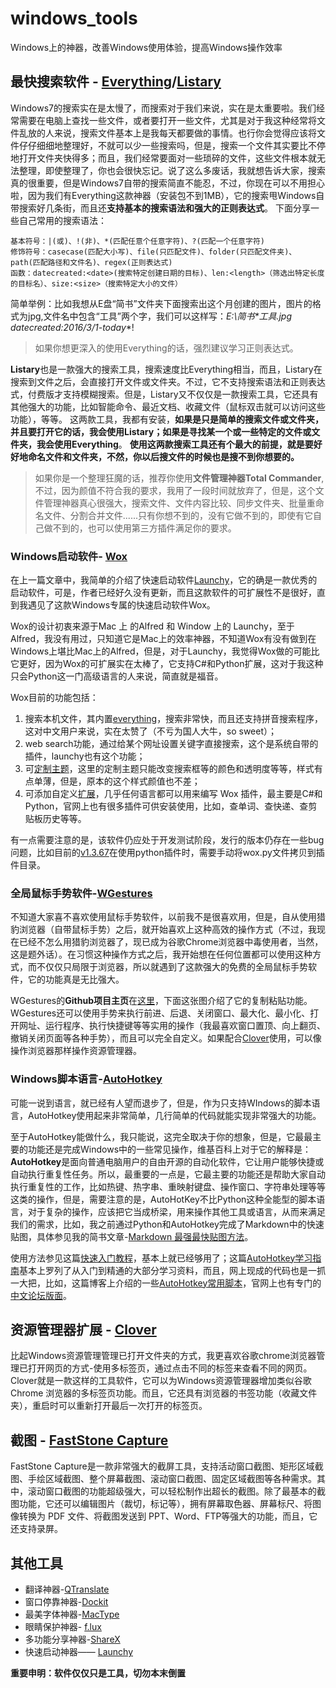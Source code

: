 # windows_tools
Windows上的神器，改善Windows使用体验，提高Windows操作效率

## 最快搜索软件 - [Everything](http://www.voidtools.com)/[Listary](http://www.listary.com/)
Windows7的搜索实在是太慢了，而搜索对于我们来说，实在是太重要啦。我们经常需要在电脑上查找一些文件，或者要打开一些文件，尤其是对于我这种经常将文件乱放的人来说，搜索文件基本上是我每天都要做的事情。也行你会觉得应该将文件仔仔细细地整理好，不就可以少一些搜索吗，但是，搜索一个文件其实要比不停地打开文件夹快得多；而且，我们经常要面对一些琐碎的文件，这些文件根本就无法整理，即使整理了，你也会很快忘记。说了这么多废话，我就想告诉大家，搜索真的很重要，但是Windows7自带的搜索简直不能忍，不过，你现在可以不用担心啦，因为我们有Everything这款神器（安装包不到1MB），它的搜索甩Windows自带搜索好几条街，而且还**支持基本的搜索语法和强大的正则表达式**。
下面分享一些自己常用的搜索语法：
```
基本符号：|(或)、!(非)、*(匹配任意个任意字符)、?(匹配一个任意字符)
修饰符号：casecase(匹配大小写)、file(只匹配文件)、folder(只匹配文件夹)、path(匹配路径和文件名)、regex(正则表达式)
函数：datecreated:<date>(搜索特定创建日期的目标)、len:<length>（筛选出特定长度的目标名）、size:<size>（搜索特定大小的文件）
```
简单举例：比如我想从E盘“简书”文件夹下面搜索出这个月创建的图片，图片的格式为jpg,文件名中包含“工具”两个字，我们可以这样写：**E:\简书\*工具*.jpg datecreated:2016/3/1-today**!
>如果你想更深入的使用Everything的话，强烈建议学习正则表达式。

**Listary**也是一款强大的搜索工具，搜索速度比Everything相当，而且，Listary在搜索到文件之后，会直接打开文件或文件夹。不过，它不支持搜索语法和正则表达式，付费版才支持模糊搜索。但是，Listary又不仅仅是一款搜索工具，它还具有其他强大的功能，比如智能命令、最近文档、收藏文件（鼠标双击就可以访问这些功能），等等。
这两款工具，我都有安装，**如果是只是简单的搜索文件或文件夹，并且要打开它的话，我会使用Listary；如果是寻找某一个或一些特定的文件或文件夹，我会使用Everything**。
**使用这两款搜索工具还有个最大的前提，就是要好好地命名文件和文件夹，不然，你以后搜文件的时候也是搜不到你想要的。**
>如果你是一个整理狂魔的话，推荐你使用**文件管理神器Total Commander**,不过，因为颜值不符合我的要求，我用了一段时间就放弃了，但是，这个文件管理神器真心很强大，搜索文件、文件内容比较、同步文件夹、批量重命名文件、分割合并文件......只有你想不到的，没有它做不到的，即使有它自己做不到的，也可以使用第三方插件满足你的要求。
### Windows启动软件- [Wox](http://www.getwox.com/)

在上一篇文章中，我简单的介绍了快速启动软件[Launchy](http://launchy.net/)，它的确是一款优秀的启动软件，可是，作者已经好久没有更新，而且这款软件的可扩展性不是很好，直到我遇见了这款Windows专属的快速启动软件Wox。

Wox的设计初衷来源于Mac 上 的Alfred 和 Window 上的 Launchy，至于Alfred，我没有用过，只知道它是Mac上的效率神器，不知道Wox有没有做到在Windows上堪比Mac上的Alfred，但是，对于Launchy，我觉得Wox做的可能比它更好，因为Wox的可扩展实在太棒了，它支持C#和Python扩展，这对于我这种只会Python这一门高级语言的人来说，简直就是福音。

Wox目前的功能包括：

1. 搜索本机文件，其内置[everything](http://www.voidtools.com/)，搜索非常快，而且还支持拼音搜索程序，这对中文用户来说，实在太赞了（不亏为国人大牛，so sweet）；
2. web search功能，通过给某个网址设置关键字直接搜索，这个是系统自带的插件，launchy也有这个功能；
3. 可[定制主题](http://www.getwox.com/theme/builder)，这里的定制主题只能改变搜索框等的颜色和透明度等等，样式有点单薄，但是，原本的这个样式颜值也不差；
4. 可添加自定义[扩展](http://www.getwox.com/plugin)，几乎任何语言都可以用来编写 Wox 插件，最主要是C#和Python，官网上也有很多插件可供安装使用，比如，查单词、查快递、查剪贴板历史等等。

有一点需要注意的是，该软件仍应处于开发测试阶段，发行的版本仍存在一些bug问题，比如目前的[v1.3.67](https://github.com/Wox-launcher/Wox/releases)在使用python插件时，需要手动将wox.py文件拷贝到插件目录。

### 全局鼠标手势软件-[WGestures](http://www.yingdev.com/projects/wgestures)

不知道大家喜不喜欢使用鼠标手势软件，以前我不是很喜欢用，但是，自从使用猎豹浏览器（自带鼠标手势）之后，就开始喜欢上这种高效的操作方式（不过，我现在已经不怎么用猎豹浏览器了，现已成为谷歌Chrome浏览器中毒使用者，当然，这是题外话）。在习惯这种操作方式之后，我开始想在任何位置都可以使用这种方式，而不仅仅只局限于浏览器，所以就遇到了这款强大的免费的全局鼠标手势软件，它的功能真是无比强大。

WGestures的**Github项目主页**在[这里](https://github.com/yingDev/WGestures)，下面这张图介绍了它的复制粘贴功能。WGestures还可以使用手势来执行前进、后退、关闭窗口、最大化、最小化、打开网址、运行程序、执行快捷键等等实用的操作（我最喜欢窗口置顶、向上翻页、撤销关闭页面等各种手势），而且可以完全自定义。如果配合[Clover](http://cn.ejie.me/)使用，可以像操作浏览器那样操作资源管理器。

### Windows脚本语言-[AutoHotkey](https://autohotkey.com/)

可能一说到语言，就已经有人望而退步了，但是，作为只支持WIndows的脚本语言，AutoHotkey使用起来非常简单，几行简单的代码就能实现非常强大的功能。

至于AutoHotkey能做什么，我只能说，这完全取决于你的想象，但是，它最最主要的功能还是完成Windows中的一些常见操作，维基百科上对于它的解释是：**AutoHotkey**是面向普通电脑用户的自由开源的自动化软件，它让用户能够快捷或自动执行重复性任务。所以，最重要的一点是，它最主要的功能还是帮助大家自动执行重复性的工作，比如热键、热字串、重映射键盘、操作窗口、字符串处理等等这类的操作，但是，需要注意的是，AutoHotKey不比Python这种全能型的脚本语言，对于复杂的操作，应该把它当成桥梁，用来操作其他工具或语言，从而来满足我们的需求，比如，我之前通过Python和AutoHotkey完成了Markdown中的快速贴图，具体参见我的简书文章-[Markdown 最强最快贴图方法](http://www.jianshu.com/p/6fb3e2151f90)。

使用方法参见这篇[快速入门教程](http://ahkcn.sourceforge.net/docs/Tutorial.htm)，基本上就已经够用了；这篇[AutoHotkey学习指南](https://autohotkey.com/boards/viewtopic.php?f=29&t=1099)基本上罗列了从入门到精通的大部分学习资料，而且，网上现成的代码也是一抓一大把，比如，这篇博客上介绍的一些[AutoHotkey常用脚本](http://benq.im/2015/12/25/ahk/)，官网上也有专门的[中文论坛版面](https://autohotkey.com/boards/viewforum.php?f=26)。

## 资源管理器扩展 - [Clover](http://cn.ejie.me)
比起Windows资源管理管理已打开文件夹的方式，我更喜欢谷歌chrome浏览器管理已打开网页的方式-使用多标签页，通过点击不同的标签来查看不同的网页。Clover就是一款这样的工具软件，它可以为Windows资源管理器增加类似谷歌 Chrome 浏览器的多标签页功能。而且，它还具有浏览器的书签功能（收藏文件夹），重启时可以重新打开最后一次打开的标签页。

## 截图 - [FastStone Capture](http://www.portablesoft.org/faststone-capture/)
FastStone Capture是一款非常强大的截屏工具，支持活动窗口截图、矩形区域截图、手绘区域截图、整个屏幕截图、滚动窗口截图、固定区域截图等各种需求。其中，滚动窗口截图的功能超级强大，可以轻松制作出超长的截图。除了最基本的截图功能，它还可以编辑图片（裁切，标记等），拥有屏幕取色器、屏幕标尺、将图像转换为 PDF 文件、将截图发送到 PPT、Word、FTP等强大的功能，而且，它还支持录屏。

## 其他工具
- 翻译神器-[QTranslate](http://www.portablesoft.org/qtranslate-portable/)
- 窗口停靠神器-[Dockit](http://www.appinn.com/dockit-for-win/)
- 最美字体神器-[MacType](http://www.appinn.com/mactype/)
- 眼睛保护神器- [f.lux](https://justgetflux.com)
- 多功能分享神器-[ShareX](http://www.appinn.com/sharex/)
- 快速启动神器—— [Launchy](http://launchy.net)

**重要申明：软件仅仅只是工具，切勿本末倒置**
